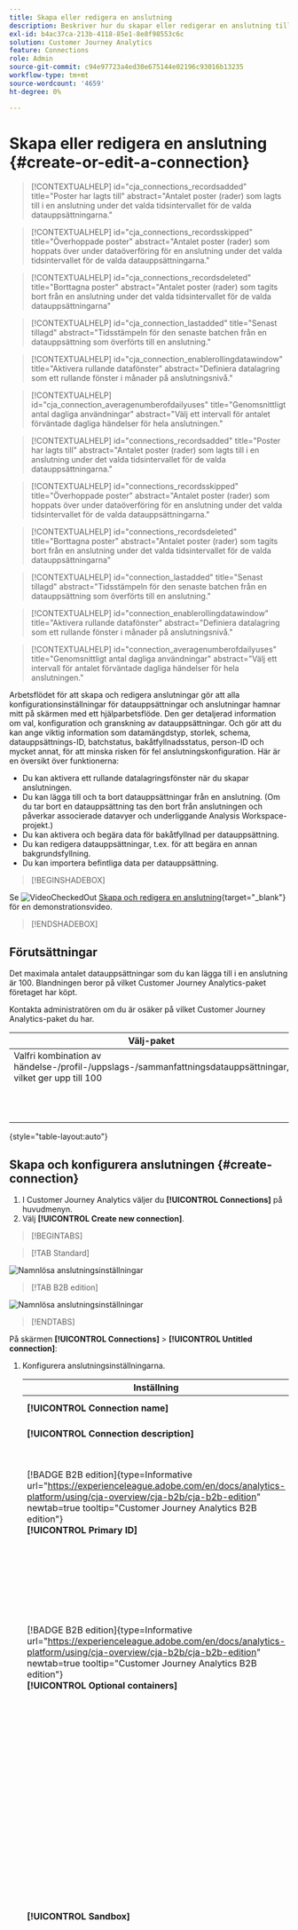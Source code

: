 ```yaml
---
title: Skapa eller redigera en anslutning
description: Beskriver hur du skapar eller redigerar en anslutning till en Experience Platform-datauppsättning i Customer Journey Analytics.
exl-id: b4ac37ca-213b-4118-85e1-8e8f98553c6c
solution: Customer Journey Analytics
feature: Connections
role: Admin
source-git-commit: c94e97723a4ed30e675144e02196c93016b13235
workflow-type: tm+mt
source-wordcount: '4659'
ht-degree: 0%

---
```


# Skapa eller redigera en anslutning {#create-or-edit-a-connection}

<!-- markdownlint-disable MD034 -->

>[!CONTEXTUALHELP]
>id="cja_connections_recordsadded"
>title="Poster har lagts till"
>abstract="Antalet poster (rader) som lagts till i en anslutning under det valda tidsintervallet för de valda datauppsättningarna."

<!-- markdownlint-enable MD034 -->

<!-- markdownlint-disable MD034 -->

>[!CONTEXTUALHELP]
>id="cja_connections_recordsskipped"
>title="Överhoppade poster"
>abstract="Antalet poster (rader) som hoppats över under dataöverföring för en anslutning under det valda tidsintervallet för de valda datauppsättningarna."

<!-- markdownlint-enable MD034 -->

<!-- markdownlint-disable MD034 -->

>[!CONTEXTUALHELP]
>id="cja_connections_recordsdeleted"
>title="Borttagna poster"
>abstract="Antalet poster (rader) som tagits bort från en anslutning under det valda tidsintervallet för de valda datauppsättningarna"

<!-- markdownlint-enable MD034 -->

<!-- markdownlint-disable MD034 -->

>[!CONTEXTUALHELP]
>id="cja_connection_lastadded"
>title="Senast tillagd"
>abstract="Tidsstämpeln för den senaste batchen från en datauppsättning som överförts till en anslutning."

<!-- markdownlint-enable MD034 -->

<!-- markdownlint-disable MD034 -->

>[!CONTEXTUALHELP]
>id="cja_connection_enablerollingdatawindow"
>title="Aktivera rullande datafönster"
>abstract="Definiera datalagring som ett rullande fönster i månader på anslutningsnivå."

<!-- markdownlint-enable MD034 -->

<!-- markdownlint-disable MD034 -->

>[!CONTEXTUALHELP]
>id="cja_connection_averagenumberofdailyuses"
>title="Genomsnittligt antal dagliga användningar"
>abstract="Välj ett intervall för antalet förväntade dagliga händelser för hela anslutningen."

<!-- markdownlint-enable MD034 -->

<!-- markdownlint-disable MD034 -->

>[!CONTEXTUALHELP]
>id="connections_recordsadded"
>title="Poster har lagts till"
>abstract="Antalet poster (rader) som lagts till i en anslutning under det valda tidsintervallet för de valda datauppsättningarna."

<!-- markdownlint-enable MD034 -->

<!-- markdownlint-disable MD034 -->

>[!CONTEXTUALHELP]
>id="connections_recordsskipped"
>title="Överhoppade poster"
>abstract="Antalet poster (rader) som hoppats över under dataöverföring för en anslutning under det valda tidsintervallet för de valda datauppsättningarna."

<!-- markdownlint-enable MD034 -->

<!-- markdownlint-disable MD034 -->

>[!CONTEXTUALHELP]
>id="connections_recordsdeleted"
>title="Borttagna poster"
>abstract="Antalet poster (rader) som tagits bort från en anslutning under det valda tidsintervallet för de valda datauppsättningarna"

<!-- markdownlint-enable MD034 -->

<!-- markdownlint-disable MD034 -->

>[!CONTEXTUALHELP]
>id="connection_lastadded"
>title="Senast tillagd"
>abstract="Tidsstämpeln för den senaste batchen från en datauppsättning som överförts till en anslutning."

<!-- markdownlint-enable MD034 -->

<!-- markdownlint-disable MD034 -->

>[!CONTEXTUALHELP]
>id="connection_enablerollingdatawindow"
>title="Aktivera rullande datafönster"
>abstract="Definiera datalagring som ett rullande fönster i månader på anslutningsnivå."

<!-- markdownlint-enable MD034 -->

<!-- markdownlint-disable MD034 -->

>[!CONTEXTUALHELP]
>id="connection_averagenumberofdailyuses"
>title="Genomsnittligt antal dagliga användningar"
>abstract="Välj ett intervall för antalet förväntade dagliga händelser för hela anslutningen."

<!-- markdownlint-enable MD034 -->


Arbetsflödet för att skapa och redigera anslutningar gör att alla konfigurationsinställningar för datauppsättningar och anslutningar hamnar mitt på skärmen med ett hjälparbetsflöde. Den ger detaljerad information om val, konfiguration och granskning av datauppsättningar. Och gör att du kan ange viktig information som datamängdstyp, storlek, schema, datauppsättnings-ID, batchstatus, bakåtfyllnadsstatus, person-ID och mycket annat, för att minska risken för fel anslutningskonfiguration. Här är en översikt över funktionerna:

* Du kan aktivera ett rullande datalagringsfönster när du skapar anslutningen.
* Du kan lägga till och ta bort datauppsättningar från en anslutning. (Om du tar bort en datauppsättning tas den bort från anslutningen och påverkar associerade datavyer och underliggande Analysis Workspace-projekt.)
* Du kan aktivera och begära data för bakåtfyllnad per datauppsättning.
* Du kan redigera datauppsättningar, t.ex. för att begära en annan bakgrundsfyllning.
* Du kan importera befintliga data per datauppsättning.


>[!BEGINSHADEBOX]

Se ![VideoCheckedOut](/help/assets/icons/VideoCheckedOut.svg) [Skapa och redigera en anslutning](https://video.tv.adobe.com/v/343044/?quality=12&learn=on){target="_blank"} för en demonstrationsvideo.

>[!ENDSHADEBOX]


## Förutsättningar

Det maximala antalet datauppsättningar som du kan lägga till i en anslutning är 100. Blandningen beror på vilket Customer Journey Analytics-paket företaget har köpt.

Kontakta administratören om du är osäker på vilket Customer Journey Analytics-paket du har.

| **Välj**-paket | Paketet **Foundation** |
| --- | --- |
| Valfri kombination av händelse-/profil-/uppslags-/sammanfattningsdatauppsättningar, vilket ger upp till 100 | En händelsedatamängd per anslutning |
|  | Upp till 99 profil-, uppslags- eller sammanfattningsdatauppsättningar per anslutning |

{style="table-layout:auto"}

## Skapa och konfigurera anslutningen {#create-connection}

1. I Customer Journey Analytics väljer du **[!UICONTROL Connections]** på huvudmenyn.
1. Välj **[!UICONTROL Create new connection]**.

>[!BEGINTABS]

>[!TAB Standard]

![Namnlösa anslutningsinställningar](assets/create-conn1.png)

>[!TAB B2B edition]

![Namnlösa anslutningsinställningar](assets/create-conn1-b2b.png)

>[!ENDTABS]

På skärmen **[!UICONTROL Connections]** > **[!UICONTROL Untitled connection]**:

1. Konfigurera anslutningsinställningarna.

   | Inställning | Beskrivning |
   | --- | --- |
   | **[!UICONTROL Connection name]** | Ange ett unikt namn för anslutningen. |
   | **[!UICONTROL Connection description]** | Beskriv syftet med den här anslutningen. |
   | [!BADGE B2B edition]{type=Informative url="https://experienceleague.adobe.com/en/docs/analytics-platform/using/cja-overview/cja-b2b/cja-b2b-edition" newtab=true tooltip="Customer Journey Analytics B2B edition"}<br/>**[!UICONTROL Primary ID]** | Välj rätt primärt ID för anslutningen: <ul><li>![Användare](/help/assets/icons/User.svg) **[!UICONTROL Person]** för ett B2C-scenario</li><li> ![Bygger](/help/assets/icons/Building.svg) **[!UICONTROL Account]** för ett B2B-scenario.</li></ul> |
   | [!BADGE B2B edition]{type=Informative url="https://experienceleague.adobe.com/en/docs/analytics-platform/using/cja-overview/cja-b2b/cja-b2b-edition" newtab=true tooltip="Customer Journey Analytics B2B edition"}<br/>**[!UICONTROL Optional containers]** | Välj ytterligare behållare.<ul><li>**[!UICONTROL Global account]**: aktiverar konfiguration av globala konton i en anslutning.</li><li>**[!UICONTROL Opportunity]**: aktiverar konfiguration av affärsmöjligheter i en anslutning.</li><li>**[!UICONTROL Buying group]**: aktiverar konfiguration av inköpsgrupper i en anslutning.</li><ul> |
   | **[!UICONTROL Sandbox]** | Välj en sandlåda i Experience Platform som innehåller den eller de datauppsättningar som du vill skapa en anslutning till.<p>Adobe Experience Platform tillhandahåller [sandlådor](https://experienceleague.adobe.com/en/docs/experience-platform/sandbox/home) som partitionerar en enda plattformsinstans till separata virtuella miljöer för att utveckla och utveckla program för digitala upplevelser. Du kan tänka dig sandlådor som&quot;dataisoleringar&quot; som innehåller datauppsättningar. Sandlådor används för att styra åtkomst till datauppsättningar.<p>När du har valt sandlådan visas alla datauppsättningar i den sandlådan som du kan hämta från den vänstra listen. |
   | **[!UICONTROL Enable rolling data window]** | Om den här kryssrutan är markerad kan du definiera Customer Journey Analytics datalagring som ett rullande fönster på anslutningsnivå i månader (1 månad, 3 månader, 6 månader och så vidare).<p>Datalagringen baseras på tidsstämplar för händelsedatamängder och gäller endast för händelsedatamängder. Det finns ingen inställning för rullande datafönster för profil- eller uppslagsdatauppsättningar eftersom det inte finns några tillämpliga tidsstämplar. Om din anslutning innehåller en profil- eller uppslagsdatauppsättning (förutom en eller flera händelsedatamängder), behålls dessa data för samma tidsperiod.<p> Den största fördelen är att du bara lagrar eller rapporterar data som är tillämpliga och användbara och tar bort äldre data som inte längre är användbara. Det hjälper er att hålla er inom avtalsgränserna och minskar risken för överlagringskostnader.<p>Om du låter standardinställningen (inte markerad) stå över kvarhållningsperioden för data i Adobe Experience Platform. Om ni har 25 månaders data i Experience Platform får Customer Journey Analytics 25 månaders data genom förifyllning. Om du raderade 10 av dessa månader i Platform behåller Customer Journey Analytics de återstående 15 månaderna. |
   | **[!UICONTROL Add datasets]** (se nedan) | Lägg till datauppsättningar om inga datauppsättningar visas i datamängdsregistret. I annat fall visas en lista med de datauppsättningar som du redan har lagt till när anslutningen skapas. |


   För de datauppsättningar som du har konfigurerat visas följande kolumner i datatabellen:

   | Kolumn | Beskrivning |
   |---|---|
   | **[!UICONTROL Dataset name]** | Markera en eller flera datauppsättningar som du vill hämta till Customer Journey Analytics och välj **[!UICONTROL Add]**.<p>(Om du har många datauppsättningar att välja bland kan du söka efter rätt datauppsättningar med sökfältet Sök efter datauppsättningar ovanför listan med datauppsättningar.) |
   | **[!UICONTROL Last updated]** | Endast för händelsedatamängder anges den här inställningen automatiskt till standardfältet för tidsstämpling från händelsebaserade scheman i Experience Platform. &quot;Ej tillämpligt&quot; innebär att den här datauppsättningen inte innehåller några data. |
   | **[!UICONTROL Number of records]** | Det totala antalet poster under den föregående månaden för datauppsättningen i Experience Platform. |
   | **[!UICONTROL Schema]** | Det [schema](https://experienceleague.adobe.com/en/docs/experience-platform/xdm/schema/composition) som baserar sig på vilken datauppsättningen skapades i Adobe Experience Platform. |
   | **[!UICONTROL Dataset type]** | För varje datauppsättning som du har lagt till i den här anslutningen anger Customer Journey Analytics automatiskt datauppsättningstypen baserat på de data som kommer in. Det finns tre olika datamängdstyper: Händelsedata, Profildata och Uppslagsdata. Se tabellen nedan för en förklaring av datamängdstyperna. |
   | **[!UICONTROL Granularity]** | Detaljrikedomen för data i datauppsättningen. Gäller endast för sammanfattningsdatauppsättningar. |
   | **[!UICONTROL Data source type]** | Datamängdens datakälltyp. Gäller inte för sammanfattningsdatauppsättningar. |
   | [!BADGE B2B edition]{type=Informative url="https://experienceleague.adobe.com/en/docs/analytics-platform/using/cja-overview/cja-b2b/cja-b2b-edition" newtab=true tooltip="Customer Journey Analytics B2B edition"}<br/>**[!UICONTROL Account ID]** | Det konto-ID som används för att stödja kontobaserad rapportering för datauppsättningen. |
   | [!BADGE B2B edition]{type=Informative url="https://experienceleague.adobe.com/en/docs/analytics-platform/using/cja-overview/cja-b2b/cja-b2b-edition" newtab=true tooltip="Customer Journey Analytics B2B edition"}<br/>**[!UICONTROL Global Account ID]** | Det globala konto-ID som används för att söka efter globala kontodata. |
   | [!BADGE B2B edition]{type=Informative url="https://experienceleague.adobe.com/en/docs/analytics-platform/using/cja-overview/cja-b2b/cja-b2b-edition" newtab=true tooltip="Customer Journey Analytics B2B edition"}<br/>**[!UICONTROL Buying Group ID]** | Det Buying Group-ID som används för att söka efter köpgruppsdata. |
   | [!BADGE B2B edition]{type=Informative url="https://experienceleague.adobe.com/en/docs/analytics-platform/using/cja-overview/cja-b2b/cja-b2b-edition" newtab=true tooltip="Customer Journey Analytics B2B edition"}<br/>**[!UICONTROL Opportunity ID]** | Det affärsmöjlighets-ID som används för att söka efter affärsmöjlighetsdata. |
   | **[!UICONTROL Person ID]** | Det person-ID som används för att stödja personbaserad rapportering för datauppsättningen. |
   | **[!UICONTROL Key]** | Endast för uppslagsdatauppsättningar (till exempel _id). |
   | **[!UICONTROL Matching Key]** | Endast för uppslagsdatauppsättningar (till exempel _id). |
   | **[!UICONTROL Import new data]** | Inställd på På eller Av. |
   | **[!UICONTROL Backfill data]** | Du kan begära att data i en datauppsättning fylls i på nytt. Du kan till exempel begära att de senaste 7 dagarnas data ska fyllas i igen. Konfigurera datauppsättningen korrekt och testa anslutningen. Om allt ser bra ut kan du enkelt fylla i alla återstående data.<p>Dessutom kan du aktivera import av nya data per datauppsättning. |
   | **[!UICONTROL Backfill status]** | Den här statusen anger om några data för bakgrundsfyllning bearbetas. |

   Du kan söka efter en viss datauppsättning med hjälp av fältet ![Sök](/help/assets/icons/Search.svg).


## Lägg till datauppsättningar {#add-dataset}

<!-- markdownlint-disable MD034 -->

>[!CONTEXTUALHELP]
>id="cja_connection_primaryid"
>title="Primärt ID"
>abstract="Välj rätt primärt ID för anslutningen: Person för ett B2C-scenario. Konto för ett B2B-scenario."

<!-- markdownlint-enable MD034 -->

<!-- markdownlint-disable MD034 -->

>[!CONTEXTUALHELP]
>id="cja_connection_optionalcontainers"
>title="Valfria behållare"
>abstract="Välj ytterligare behållare.<br/><br/>**[!UICONTROL Global account]**: aktiverar konfiguration av globala konton i en anslutning.<br/>**[!UICONTROL Opportunity]**: aktiverar konfiguration av affärsmöjligheter i en anslutning.<br/>**[!UICONTROL Buying group]**: aktiverar konfiguration av inköpsgrupper i en anslutning."

<!-- markdownlint-enable MD034 -->

<!-- markdownlint-disable MD034 -->

>[!CONTEXTUALHELP]
>id="cja_connection_personid"
>title="Person-ID"
>abstract="Välj ett person-ID bland de tillgängliga identiteter som definieras i datauppsättningsschemat i Experience Platform."

<!-- markdownlint-enable MD034 -->

<!-- markdownlint-disable MD034 -->

>[!CONTEXTUALHELP]
>id="cja_connection_accountid"
>title="Konto-ID"
>abstract="Välj ett konto-ID (den unika identifieraren för ett konto) bland de tillgängliga identiteter som definieras i datauppsättningsschemat i Experience Platform."

<!-- markdownlint-enable MD034 -->

<!-- markdownlint-disable MD034 -->

>[!CONTEXTUALHELP]
>id="cja_connection_accountfield"
>title="Kontofält"
>abstract="Välj ett fält som representerar konto-ID:t (den unika identifieraren för ett konto)."

<!-- markdownlint-enable MD034 -->


<!-- markdownlint-disable MD034 -->

>[!CONTEXTUALHELP]
>id="cja_connection_globalaccountid"
>title="ID för globalt konto"
>abstract="Välj ett globalt konto-ID (den unika identifieraren för ett globalt konto) bland de tillgängliga identiteter som definieras i datauppsättningsschemat i Experience Platform."

<!-- markdownlint-enable MD034 -->

<!-- markdownlint-disable MD034 -->

>[!CONTEXTUALHELP]
>id="cja_connection_opportunityid"
>title="ID för affärsmöjlighet"
>abstract="Välj ett affärsmöjlighets-ID (den unika identifieraren för en affärsmöjlighet) bland de tillgängliga identiteter som definieras i datauppsättningsschemat i Experience Platform."

<!-- markdownlint-enable MD034 -->

<!-- markdownlint-disable MD034 -->

>[!CONTEXTUALHELP]
>id="cja_connection_buyinggroupid"
>title="ID för inköpsgrupp"
>abstract="Välj ett inköpsgrupp-ID (den unika identifieraren för en inköpsgrupp) bland de tillgängliga identiteter som definieras i dataschemat i Experience Platform."

<!-- markdownlint-enable MD034 -->

<!-- markdownlint-disable MD034 -->

>[!CONTEXTUALHELP]
>id="cja_connection_matchingkey"
>title="Matchningsnyckel"
>abstract="Välj hur du vill förena: baserat på en matchande nyckel eller en matchande behållare.<br/><br/>**[!UICONTROL Matching key]**: Välj ett fält som du vill koppla ihop med en av händelsedatamängderna. Om den här listan är tom har du förmodligen inte lagt till eller konfigurerat någon händelsedatamängd.<br/>**[!UICONTROL Matching container]**: Välj en behållare som ska användas för att ansluta till en av händelsedatamängderna. Om listan är tom har du förmodligen inte konfigurerat en eller flera behållare."

<!-- markdownlint-enable MD034 -->

<!-- markdownlint-disable MD034 -->

>[!CONTEXTUALHELP]
>id="cja_connection_importnewdata"
>title="Importera nya data"
>abstract="Eventuella nya batchar som läggs till i Experience Platform dataset läggs automatiskt till i den här anslutningen och blir tillgängliga för analys."

<!-- markdownlint-enable MD034 -->

<!-- markdownlint-disable MD034 -->

>[!CONTEXTUALHELP]
>id="cja_connection_datasetbackfill"
>title="Backfill-fyllning för datauppsättning"
>abstract="Med det här alternativet återfylls befintliga (historiska) data från Experience Platform för den här datauppsättningen i anslutningen."

<!-- markdownlint-enable MD034 -->

<!-- markdownlint-disable MD034 -->

>[!CONTEXTUALHELP]
>id="cja_connection_transformdataset"
>title="Omforma datauppsättning"
>abstract="Det här alternativet omformar datauppsättningen så att den kan användas för personbaserade sökningar i B2B-scenarier. När den är aktiverad är omvandlingen av datauppsättningen oåterkallelig."

<!-- markdownlint-enable MD034 -->

<!-- markdownlint-disable MD034 -->

>[!CONTEXTUALHELP]
>id="cja_connection_connectionmap"
>title="Anslutningskarta"
>abstract="Anslutningskartan visar relationerna mellan händelse-, person-, konto- och relevanta sökdatauppsättningar (som affärsmöjligheter, kampanjmedlemmar med mera)."

<!-- markdownlint-enable MD034 -->

<!-- markdownlint-disable MD034 -->

>[!CONTEXTUALHELP]
>id="connection_primaryid"
>title="Primärt ID"
>abstract="Välj rätt primärt ID för anslutningen: Person för ett B2C-scenario. Konto för ett B2B-scenario."

<!-- markdownlint-enable MD034 -->

<!-- markdownlint-disable MD034 -->

>[!CONTEXTUALHELP]
>id="connection_optionalcontainers"
>title="Valfria behållare"
>abstract="Välj ytterligare behållare.<br/><br/>**[!UICONTROL Global account]**: aktiverar konfiguration av globala konton i en anslutning.<br/>**[!UICONTROL Opportunity]**: aktiverar konfiguration av affärsmöjligheter i en anslutning.<br/>**[!UICONTROL Buying group]**: aktiverar konfiguration av inköpsgrupper i en anslutning."

<!-- markdownlint-enable MD034 -->

<!-- markdownlint-disable MD034 -->

>[!CONTEXTUALHELP]
>id="connection_personid"
>title="Person-ID"
>abstract="Välj ett person-ID bland de tillgängliga identiteter som definieras i datauppsättningsschemat i Experience Platform."

<!-- markdownlint-enable MD034 -->

<!-- markdownlint-disable MD034 -->

>[!CONTEXTUALHELP]
>id="connection_accountid"
>title="Konto-ID"
>abstract="Välj ett konto-ID (den unika identifieraren för ett konto) bland de tillgängliga identiteter som definieras i datauppsättningsschemat i Experience Platform."

<!-- markdownlint-enable MD034 -->

>[!CONTEXTUALHELP]
>id="connection_accountfield"
>title="Kontofält"
>abstract="Välj ett fält som representerar konto-ID:t (den unika identifieraren för ett konto)."

<!-- markdownlint-enable MD034 -->

<!-- markdownlint-disable MD034 -->

>[!CONTEXTUALHELP]
>id="connection_globalaccountid"
>title="ID för globalt konto"
>abstract="Välj ett globalt konto-ID (den unika identifieraren för ett globalt konto) bland de tillgängliga identiteter som definieras i datauppsättningsschemat i Experience Platform."

<!-- markdownlint-enable MD034 -->

<!-- markdownlint-disable MD034 -->

>[!CONTEXTUALHELP]
>id="connection_opportunityid"
>title="ID för affärsmöjlighet"
>abstract="Välj ett affärsmöjlighets-ID (den unika identifieraren för en affärsmöjlighet) bland de tillgängliga identiteter som definieras i datauppsättningsschemat i Experience Platform."

<!-- markdownlint-enable MD034 -->

<!-- markdownlint-disable MD034 -->

>[!CONTEXTUALHELP]
>id="connection_buyinggroupid"
>title="ID för inköpsgrupp"
>abstract="Välj ett inköpsgrupp-ID (den unika identifieraren för en inköpsgrupp) bland de tillgängliga identiteter som definieras i dataschemat i Experience Platform."

<!-- markdownlint-enable MD034 -->

<!-- markdownlint-disable MD034 -->

>[!CONTEXTUALHELP]
>id="connection_matchingkey"
>title="Matchningsnyckel"
>abstract="Välj hur du vill förena: baserat på en matchande nyckel eller en matchande behållare.<br/><br/>**[!UICONTROL Matching key]**: Välj ett fält som du vill koppla ihop med en av händelsedatamängderna. Om den här listan är tom har du förmodligen inte lagt till eller konfigurerat någon händelsedatamängd.<br/>**[!UICONTROL Matching container]**: Välj en behållare som ska användas för att ansluta till en av händelsedatamängderna. Om listan är tom har du förmodligen inte konfigurerat en eller flera behållare."

<!-- markdownlint-enable MD034 -->

<!-- markdownlint-disable MD034 -->

>[!CONTEXTUALHELP]
>id="connection_importnewdata"
>title="Importera nya data"
>abstract="Eventuella nya batchar som läggs till i Experience Platform dataset läggs automatiskt till i den här anslutningen och blir tillgängliga för analys."

<!-- markdownlint-enable MD034 -->

<!-- markdownlint-disable MD034 -->

>[!CONTEXTUALHELP]
>id="connection_datasetbackfill"
>title="Backfill-fyllning för datauppsättning"
>abstract="Med det här alternativet återfylls befintliga (historiska) data från Experience Platform för den här datauppsättningen i anslutningen."

<!-- markdownlint-enable MD034 -->

<!-- markdownlint-disable MD034 -->

>[!CONTEXTUALHELP]
>id="connection_transformdataset"
>title="Omforma datauppsättning"
>abstract="Det här alternativet omformar datauppsättningen så att den kan användas för personbaserade sökningar i B2B-scenarier. När den är aktiverad är omvandlingen av datauppsättningen oåterkallelig."

<!-- markdownlint-enable MD034 -->

<!-- markdownlint-disable MD034 -->

>[!CONTEXTUALHELP]
>id="connection_connectionmap"
>title="Anslutningskarta"
>abstract="Anslutningskartan visar relationerna mellan händelse-, person-, konto- och relevanta sökdatauppsättningar (som affärsmöjligheter, kampanjmedlemmar med mera)."

<!-- markdownlint-enable MD034 -->


Med arbetsflödet kan du lägga till en eller flera Experience Platform-datauppsättningar när du skapar en anslutning.


1. Välj **[!UICONTROL Add datasets]** i dialogrutan Anslutningsinställningar.

1. I ➊ **[!UICONTROL Select datasets]**-steget visas en lista med Experience Platform-datauppsättningar.

   ![Välj datauppsättningar](assets/select-datasets.png)

   För varje datauppsättning visas följande i listan:

   | Kolumn | Beskrivning |
   |---|---|
   | **[!UICONTROL Dataset]** | Datauppsättningens namn. Markera namnet som du vill dirigera till datauppsättningen i Experience Platform. Välj ![Info](https://spectrum.adobe.com/static/icons/workflow_18/Smock_InfoOutline_18_N.svg) om du vill visa ett popup-fönster med mer information om datauppsättningen. Du kan välja **[!UICONTROL Edit in Platform]** om du vill redigera datauppsättningen direkt i Experience Platform. |
   | **[!UICONTROL Dataset type]** | Datatypen: Händelse, profil, sökning eller sammanfattning. |
   | **[!UICONTROL Number of records]** | Det totala antalet poster under den föregående månaden för datauppsättningen i Experience Platform. |
   | **[!UICONTROL Schema]** | Schemat för datauppsättningen. Markera namnet som du vill dirigera till schemat i Experience Platform. |
   | **[!UICONTROL Last batch]** | Status för den senaste batchen som importerats till Experience Platform. Mer information finns i [Gruppstatus](https://experienceleague.adobe.com/en/docs/experience-platform/ingestion/batch/troubleshooting#batch-states). |
   | **[!UICONTROL Dataset ID]** | Datauppsättningens ID. |
   | **[!UICONTROL Last updated]** | Den senaste uppdaterade tidsstämpeln för datauppsättningen. |

   * Om du vill ändra vilka kolumner som visas för listan med datauppsättningar väljer du ![Kolumninställningar](https://spectrum.adobe.com/static/icons/workflow_18/Smock_ColumnSettings_18_N.svg) och markerar de kolumner som ska visas i dialogrutan [!UICONTROL Customize table].
   * Om du vill söka efter en viss datauppsättning använder du sökfältet ![Sök](https://spectrum.adobe.com/static/icons/workflow_18/Smock_Search_18_N.svg).
   * Om du vill växla mellan att visa eller dölja de markerade datauppsättningarna väljer du ![Markera](https://spectrum.adobe.com/static/icons/workflow_18/Smock_SelectBoxAll_18_N.svg) **[!UICONTROL Hide selected]** eller **[!UICONTROL Show selected]**.
   * Om du vill ta bort en datauppsättning från listan med valda datauppsättningar använder du ![Close](https://spectrum.adobe.com/static/icons/workflow_18/Smock_Close_18_N.svg). Om du vill ta bort alla markerade datauppsättningar väljer du **[!UICONTROL Clear all]**.


1. Markera en eller flera datauppsättningar och välj **[!UICONTROL Next]**. Du [konfigurerar](#configure-datasets) varje datauppsättning. Minst en händelsedatamängd måste ingå i anslutningen.


## Konfigurera datauppsättningar

Du konfigurerar de markerade datauppsättningarna, en i taget, i ➋ **[!UICONTROL Datasets settings]** i dialogrutan **[!UICONTROL Add datsets]**.

>[!BEGINTABS]

>[!TAB Standard]

![Lägg till datauppsättningar](assets/add-dataset.png)

>[!TAB B2B edition]

![Lägg till datauppsättning B2B](assets/add-dataset-b2b.png)

>[!ENDTABS]

| Inställning | Beskrivning |
| --- | --- |
| [!BADGE B2B edition]{type=Informative url="https://experienceleague.adobe.com/en/docs/analytics-platform/using/cja-overview/cja-b2b/cja-b2b-edition" newtab=true tooltip="Customer Journey Analytics B2B edition"}<br/>**[!UICONTROL Account ID]** | Endast tillgängligt för händelsedatamängder och för uppslagsdatamängder som [matchas av behållaren](/help/getting-started/cja-b2b-concepts-features.md#match-by-container-or-field). Välj ett konto-ID (den unika identifieraren för ett konto) bland de tillgängliga identiteter som definieras i datauppsättningsschemat i Experience Platform. |
| [!BADGE B2B edition]{type=Informative url="https://experienceleague.adobe.com/en/docs/analytics-platform/using/cja-overview/cja-b2b/cja-b2b-edition" newtab=true tooltip="Customer Journey Analytics B2B edition"}<br/>**[!UICONTROL Opportunity ID]** | Endast tillgängligt för händelsedatamängder. Välj ett affärsmöjlighets-ID (den unika identifieraren för en affärsmöjlighet) bland de tillgängliga identiteter som definieras i datauppsättningsschemat i Experience Platform. |
| [!BADGE B2B edition]{type=Informative url="https://experienceleague.adobe.com/en/docs/analytics-platform/using/cja-overview/cja-b2b/cja-b2b-edition" newtab=true tooltip="Customer Journey Analytics B2B edition"}<br/>**[!UICONTROL Buying Group ID]** | Endast tillgängligt för händelsedatamängder. Välj ett inköpsgrupp-ID (den unika identifieraren för en inköpsgrupp) bland de tillgängliga identiteter som definieras i dataschemat i Experience Platform. |
| **[!UICONTROL Person ID]** | Endast tillgängligt för händelse- och profildatauppsättningar. Välj ett person-ID i listrutan med tillgängliga identiteter. Dessa identiteter definierades i datauppsättningsschemat i Experience Platform. Nedan finns information om hur du använder identitetskartan som ett person-ID.<p>Om det inte finns några person-ID:n att välja mellan, innebär det att ett eller flera person-ID:n inte har definierats i schemat. Mer information finns i [Definiera identitetsfält i användargränssnittet](https://experienceleague.adobe.com/en/docs/experience-platform/xdm/ui/fields/identity). <p>Värdet för det valda person-ID:t anses vara skiftlägeskänsligt. `abc123` och `ABC123` är till exempel två olika värden. |
| **[!UICONTROL Timestamp]** | Endast för händelse- och sammanfattningsdatauppsättningar anges den här inställningen automatiskt till standardfältet för tidsstämpling från händelsebaserade scheman i Experience Platform. |
| **[!UICONTROL Key]** | Endast tillgängligt för uppslagsdatauppsättningar. Nyckeln som ska användas för en uppslagsdatauppsättning. |
| [!BADGE B2B edition]{type=Informative url="https://experienceleague.adobe.com/en/docs/analytics-platform/using/cja-overview/cja-b2b/cja-b2b-edition" newtab=true tooltip="Customer Journey Analytics B2B edition"} **[!UICONTROL Matching key type]** | Välj hur du vill gå med i datauppsättningarna: baserat på en **[!UICONTROL Match by field]** eller **[!UICONTROL Match by container]**. Mer information finns i [Matcha efter fältbehållare](/help/getting-started/cja-b2b-concepts-features.md#match-by-container-or-field). |
| **[!UICONTROL Matching key]** | Endast tillgängligt för uppslag eller profildatauppsättningar. Den matchande nyckeln som ska användas i en av händelsedatamängderna. Om den här listan är tom har du förmodligen inte lagt till eller konfigurerat någon händelsedatamängd. <br/><br/>[!BADGE B2B edition]{type=Informative url="https://experienceleague.adobe.com/en/docs/analytics-platform/using/cja-overview/cja-b2b/cja-b2b-edition" newtab=true tooltip="Customer Journey Analytics B2B edition"}<br/>Baserat på ditt **[!UICONTROL Matching key type]** väljer du lämpligt värde:<ul><li>**[!UICONTROL Match by field]**: Välj ett fält som du vill koppla ihop med en av händelsedatamängderna. Om den här listan är tom har du förmodligen inte lagt till eller konfigurerat någon händelsedatamängd.</li><li>**[!UICONTROL Match by container]**: Välj en behållare som ska användas för att ansluta till en av händelsedatamängderna. Vilka behållare som är tillgängliga att välja beror på vilka behållare som ingår i konfigurationen av anslutningen. Om listan är tom har du förmodligen inte konfigurerat en eller flera behållare.</li></ul> |
| [!BADGE B2B edition]{type=Informative url="https://experienceleague.adobe.com/en/docs/analytics-platform/using/cja-overview/cja-b2b/cja-b2b-edition" newtab=true tooltip="Customer Journey Analytics B2B edition"}<br/>**[!UICONTROL Account field]** | Konto-ID som ska användas för kontobaserad rapportering. |
| **[!UICONTROL Timezone]** | Endast tillgängligt för sammanfattningsdata. Välj lämplig tidszon för tidsseriens sammanfattningsdata. |
| **[!UICONTROL Data source type]** | Välj en typ av datakälla. <br/>Typer av datakällor omfattar: <ul><li>[!UICONTROL Web data]</li><li>[!UICONTROL Mobile App data]</li><li>[!UICONTROL POS data]</li><li>[!UICONTROL CRM data]</li><li>[!UICONTROL Survey data]</li><li>[!UICONTROL Call Center data]</li><li>[!UICONTROL Product data]</li><li> [!UICONTROL Accounts data]</li><li> [!UICONTROL Transaction data]</li><li>[!UICONTROL Customer Feedback data]</li><li> [!UICONTROL Other]</li></ul>Det här fältet används för att undersöka vilka typer av datakällor som används. |
| **[!UICONTROL Import new data]** | Aktivera det här alternativet om du vill upprätta en pågående anslutning. Med en pågående anslutning blir nya databatchar som läggs till i datauppsättningarna automatiskt tillgängliga i Workspace. |
| **[!UICONTROL Dataset backfill]** | Aktivera **[!UICONTROL Backfill all existing data]** för att se till att alla befintliga data är efterfyllda.<br/><br/>Välj **[!UICONTROL Request backfill]** om du vill fylla i historiska data baklänges för en viss period. Du kan definiera upp till 10 backfill-perioder för datauppsättningar.<ol><li>Definiera perioden genom att ange start- och slutdata eller välja datum med ![Kalender](https://spectrum.adobe.com/static/icons/workflow_18/Smock_Calendar_18_N.svg).</li><li>Välj **[!UICONTROL Queue backfill]** om du vill lägga till en bakgrundsfyllning i listan eller **[!UICONTROL Cancel]** om du vill avbryta.</li></ol>För varje post väljer du ![Redigera](https://spectrum.adobe.com/static/icons/workflow_18/Smock_Edit_18_N.svg) om du vill redigera punkten eller ![Ta bort](https://spectrum.adobe.com/static/icons/ui_18/CrossSize500.svg) om du vill ta bort posten.<br/><br/>På bakåtfyllningar:<ul><li>Du kan fylla i varje datauppsättning separat.</li><li>Du prioriterar nya data som läggs till i en datauppsättning i anslutningen, så att dessa nya data har den lägsta fördröjningen.</li><li>Eventuella bakåtfyllnadsdata (historiska) importeras i en långsammare takt. Mängden historiska data påverkar latensen.</li><li>Analysens källanslutning importerar upp till 13 månaders data (oavsett storlek) för produktionssandlådor. Bakåtfyllnaden i icke-produktionssandlådor är begränsad till tre månader.</li></ul> |
| **[!UICONTROL Transform dataset]** | För specifika B2B-sökdatauppsättningar kan du aktivera omvandling av en datauppsättning för korrekta B2B-personbaserade rapportscenarier. Mer information finns i [Omforma datauppsättningar för B2B-sökningar](transform-datasets-b2b-lookups.md). |
| **[!UICONTROL Batch status]** | Möjliga statusindikatorer är:<ul><li>Lyckades</li><li>X-bearbetning av bakgrundsfyllning(ar)</li><li>Av</li></ul> |
| **[!UICONTROL Dataset ID]** | Detta ID genereras automatiskt. |
| **[!UICONTROL Description]** | Beskrivningen som den här datauppsättningen fick när datauppsättningen skapades. |
| **[!UICONTROL Number of records]** | Datauppsättningens storlek. |
| **[!UICONTROL Schema]** | Det schema som datamängden skapades utifrån i Adobe Experience Platform. |
| **[!UICONTROL Dataset]** | Datauppsättningens namn. |
| **[!UICONTROL Preview: *datauppsättningsnamn *]** | Förhandsgranskar datauppsättningen för de första 10 raderna och de första 10 kolumnerna. |
| **[!UICONTROL Remove]** | Du kan ta bort eller ta bort datauppsättningen och ändra [!UICONTROL Person ID] eller [!UICONTROL Account ID] [!BADGE B2B edition]{type=Informative url="https://experienceleague.adobe.com/en/docs/analytics-platform/using/cja-overview/cja-b2b/cja-b2b-edition" newtab=true tooltip="Customer Journey Analytics B2B edition"} utan att ta bort hela anslutningen. Att ta bort eller ta bort minskar kostnaderna för datainmatning och den krångliga processen att återskapa hela anslutningen och tillhörande datavyer. |

{style="table-layout:auto"}

## Förhandsgranska anslutning {#preview}

Om du vill förhandsgranska anslutningen som du har skapat väljer du ![PageSearch](/help/assets/icons/PageSearch.svg) **[!UICONTROL Connection preview]** i dialogrutan Anslutningsinställningar.

![Förhandsgranskning av anslutning](assets/create-conn4.png)

Den här förhandsgranskningen innehåller några kolumner med en lista över anslutningskonfigurationen. Vilka kolumntyper som visas beror på dina enskilda datauppsättningar.


## Anslutningskarta

[!BADGE B2B edition]{type=Informative url="https://experienceleague.adobe.com/en/docs/analytics-platform/using/cja-overview/cja-b2b/cja-b2b-edition" newtab=true tooltip="Customer Journey Analytics B2B edition"}

Om du vill se en karta över relationerna mellan datauppsättningarna som är en del av anslutningen väljer du ![GraphPathing](/help/assets/icons/GraphPathing.svg) **[!UICONTROL Connection map]** i dialogrutan Anslutningsinställningar.

![Anslutningskarta](assets/connectionmap.png)

Kartan hjälper dig att få en bättre förståelse för hur du har definierat din anslutning och hur du ställer in relationen mellan din händelse-, profil- och uppslagsdatauppsättning med hjälp av identifierare.

## Datamängdstyper {#dataset-types}

För varje datauppsättning som du lägger till i den här anslutningen anger [!UICONTROL Customer Journey Analytics] automatiskt datamängdstypen baserat på de data som kommer in.

>[!IMPORTANT]
>
>Lägg till minst en händelse- eller sammanfattningsdatauppsättning som en del av en anslutning.

Det finns olika datamängdstyper: [!UICONTROL Event] data, [!UICONTROL Profile] data, [!UICONTROL Lookup] data och [!UICONTROL Summary] data.

| Typ av datauppsättning | Beskrivning | Tidsstämpel | Schema | Konto-ID <br/> för person-ID [!BADGE B2B edition]{type=Informative url="https://experienceleague.adobe.com/en/docs/analytics-platform/using/cja-overview/cja-b2b/cja-b2b-edition" newtab=true tooltip="Customer Journey Analytics B2B edition"} |
|---|---|---|---|---|
| **[!UICONTROL Event]** | Data som representerar händelser i tid. Exempel: webbbesök, interaktioner, transaktioner, POS-data, undersökningsdata, annonsvisningsdata osv. Dessa data kan vara typiska klickströmsdata, med ett kund-ID eller ett cookie-ID och en tidsstämpel. Med händelsedata får du flexibilitet vad gäller vilket ID som används som person-ID. | Ange automatiskt till standardtidsstämpelfältet från händelsebaserade scheman i [!UICONTROL Experience Platform]. | Alla inbyggda eller anpassade scheman som baseras på en XDM-klass med beteendet&quot;Time Series&quot;. Exempel är &quot;XDM Experience Event&quot; eller &quot;XDM Decision Event&quot;. | Du kan välja vilket person-ID eller konto-ID [!BADGE B2B edition]{type=Informative url="https://experienceleague.adobe.com/en/docs/analytics-platform/using/cja-overview/cja-b2b/cja-b2b-edition" newtab=true tooltip="Customer Journey Analytics B2B edition"} du vill inkludera. Varje datamängdsschema som definieras i Experience Platform kan ha en egen uppsättning av en eller flera identiteter som är definierade och associerade med ett identitetsnamnområde. Alla dessa identiteter kan användas som person-ID eller konto-ID [!BADGE B2B edition]{type=Informative url="https://experienceleague.adobe.com/en/docs/analytics-platform/using/cja-overview/cja-b2b/cja-b2b-edition" newtab=true tooltip="Customer Journey Analytics B2B edition"} . Exempel är cookie-ID, Stitched ID, User ID, Tracking Code, Account ID [!BADGE B2B edition]{type=Informative url="https://experienceleague.adobe.com/en/docs/analytics-platform/using/cja-overview/cja-b2b/cja-b2b-edition" newtab=true tooltip="Customer Journey Analytics B2B edition"} och så vidare. |
| **[!UICONTROL Lookup]** | Du kan lägga till datauppsättningar som uppslag med fält inom alla datamängdstyper: Profil-, uppslags- och händelsedatamängder (den sistnämnda stöds alltid). Den här extrafunktionen utökar Customer Journey Analytics förmåga att stödja komplexa datamodeller, inklusive B2B. Dessa data används för att söka efter värden eller nycklar som finns i dina Event-, Profile- eller Lookup-data. Du kan lägga till upp till två söknivåer. (Observera att [Härledda fält](/help/data-views/derived-fields/derived-fields.md) inte kan användas som matchande nycklar för uppslag i anslutningar.) Du kan till exempel överföra sökdata som mappar numeriska ID:n i händelsedata till produktnamn. Se [B2B-exemplet](/help/use-cases/b2b/example.md) för ett exempel. | Ej tillämpligt | Alla inbyggda eller anpassade scheman som baseras på en XDM-klass med beteendet &quot;Record&quot;, förutom klassen &quot;XDM Individual Profile&quot;. | Ej tillämpligt |
| **[!UICONTROL Profile]** | Data som tillämpas på ditt konto, personer, användare eller kunder i [!UICONTROL Event]-data. Du kan till exempel överföra CRM-data om dina kunder. | Ej tillämpligt | Alla inbyggda eller anpassade scheman som baseras på klassen &quot;XDM Individual Profile&quot;. | Du kan välja vilket person-ID eller konto-ID [!BADGE B2B edition]{type=Informative url="https://experienceleague.adobe.com/en/docs/analytics-platform/using/cja-overview/cja-b2b/cja-b2b-edition" newtab=true tooltip="Customer Journey Analytics B2B edition"} du vill inkludera. Varje datauppsättning (utom sammanfattningsdatauppsättningar), som definieras i [!DNL Experience Platform], har en egen uppsättning med ett eller flera person-ID:n eller konto-ID:n [!BADGE B2B edition]{type=Informative url="https://experienceleague.adobe.com/en/docs/analytics-platform/using/cja-overview/cja-b2b/cja-b2b-edition" newtab=true tooltip="Customer Journey Analytics B2B edition"} definierade. Till exempel cookie-ID, Stitched ID, User ID, Tracking Code Account ID och så vidare.<br>![Person-ID ](assets/person-id.png)**Obs!** Om du skapar en anslutning som innehåller datauppsättningar med olika ID:n, visas detta i rapporten. Om du vill sammanfoga datauppsättningar måste du använda samma person-ID eller konto-ID [!BADGE B2B edition]{type=Informative url="https://experienceleague.adobe.com/en/docs/analytics-platform/using/cja-overview/cja-b2b/cja-b2b-edition" newtab=true tooltip="Customer Journey Analytics B2B edition"}. |
| **Sammanfattning** | Tidsseriedata som inte är knutna till ett enskilt person-ID. Sammanfattningsdata representerar aggregerade data på en annan aggregeringsnivå, till exempel kampanjer. Du kan använda dessa data i Customer Journey Analytics för att stödja olika användningsfall. Mer information finns i [Sammanfattningsdata](/help/data-views/summary-data.md). | Ställ automatiskt in standardtidsstämpelfältet från händelsebaserade sammanfattningsscheman i Experience Platform. Endast kornighet varje timme eller dag stöds. | Alla inbyggda eller anpassade scheman som baseras på klassen XDM Summary Metrics. | Ej tillämpligt |

>[!MORELIKETHIS]
>
>Blogg: [Så här använder du händelse-, sökning- och profildatauppsättningar i Adobe Customer Journey Analytics](https://experienceleaguecommunities.adobe.com/t5/adobe-analytics-blogs/how-to-leverage-event-lookup-and-profile-datasets-in-adobe/ba-p/681478)

## Använd numeriska fält som söknycklar och sökvärden {#numeric}

Den här sökfunktionen är användbar om du vill lägga till ett numeriskt fält, t.ex. en kostnad eller marginal, i ett strängbaserat nyckelfält. Det tillåter att numeriska värden ingår i uppslag, antingen som nycklar eller som värden. I sökschemat kan du ha numeriska värden kopplade till exempelvis produktnamn, COGS, kampanjmarknadsföringskostnader eller marginaler. Här är ett exempel på sökschema i Adobe Experience Platform:

![Sökschema](assets/schema.png)

Nu har ni stöd för att lägga in dessa värden som mått i Customer Journey Analytics-rapporter. När du konfigurerar anslutningen och hämtar in uppslagsdatauppsättningar kan du redigera datauppsättningarna och välja [!UICONTROL Key] och [!UICONTROL Matching Key]:

![Redigera-datamängd](assets/lookup-dataset.png)

När du ställer in en datavy baserad på den här anslutningen lägger du till numeriska värden som komponenter i datavyn. Alla projekt som baseras på den här datavyn kan sedan rapportera dessa numeriska värden.

## Använd identitetskarta som person-ID {#id-map}

Customer Journey Analytics stöder möjligheten att använda identitetskartan för sitt person-ID. Identitetskarta är en kartdatastruktur som gör att du kan överföra nyckelvärden -> värdepar. Nycklarna är ID-namnutrymmen och värdet är den struktur som innehåller identitetsvärdet. Identitetskartan finns för varje överförd rad/händelse och fylls i för varje rad i enlighet med detta.

Identitetskartan är tillgänglig för alla datauppsättningar som använder ett schema baserat på [ExperienceEvent XDM](https://experienceleague.adobe.com/en/docs/experience-platform/xdm/home) -klassen. När du väljer en sådan datauppsättning som ska inkluderas i en Customer Journey Analytics-anslutning kan du välja att antingen välja ett fält som primärt ID eller identitetskartan:

![](assets/idmap1.png)

Om du väljer Identitetskarta får du ytterligare två konfigurationsalternativ:

| Alternativ | Beskrivning |
|---|---|
| **[!UICONTROL Use Primary ID Namespace]** | Det här alternativet instruerar Customer Journey Analytics att hitta identiteten i identitetskartan som är markerad med ett `primary=true`-attribut och använda identiteten som ID för den raden. Den här identiteten är den primärnyckel som används i Experience Platform för partitionering. Och den här identiteten är också den primära kandidaten för användning som Customer Journey Analytics person-ID (beroende på hur datauppsättningen konfigureras i en Customer Journey Analytics-anslutning). |
| **[!UICONTROL Namespace]** | (Det här alternativet är bara tillgängligt om du inte använder namnutrymmet för primärt ID.) Identitetsnamnutrymmen är en komponent i [Experience Platform Identity Service](https://experienceleague.adobe.com/en/docs/experience-platform/identity/features/namespaces). Namnutrymmen fungerar som indikatorer för det sammanhang som en identitet relateras till. Om du anger ett namnutrymme söker Customer Journey Analytics igenom varje rads identitetskarta efter namnutrymmesnyckeln och använder identiteten under namnutrymmet som ID för den raden. Eftersom Customer Journey Analytics inte kan göra en fullständig datauppsättningssökning av alla rader för att avgöra vilka namnutrymmen som finns, visas alla möjliga namnutrymmen i listrutan. Ha koll på vilka namnutrymmen som anges i data. Dessa namnutrymmen identifieras inte automatiskt. |

{style="table-layout:auto"}

### Kantärenden för identitetskarta {#id-map-edge}

I den här tabellen visas de två konfigurationsalternativen när det finns kantfall och hur de hanteras:

| Alternativ | Det finns inga ID:n i identitetskartan | Flera ID:n, ingen markerade som primär | Flera ID:n är markerade som primära | Ett ID, markerat som primärt eller inte | Ogiltigt namnutrymme med ett ID markerat som primärt |
|---|---|---|---|---|---|
| **[!UICONTROL Use Primary ID Namespace]checked** | Customer Journey Analytics släpper raden. | Customer Journey Analytics släpper raden eftersom inget primärt ID har angetts. | Alla ID:n som markerats som primära, under alla namnutrymmen, extraheras till en lista. De sorteras sedan i bokstavsordning. Med den nya sorteringen används det första namnutrymmet med dess första ID som person-ID. | Det enskilda ID:t används som person-ID. | Även om namnutrymmet kan vara ogiltigt (inte finns i Adobe Experience Platform) använder Customer Journey Analytics det primära ID:t under det namnutrymmet som Person-ID. |
| **[!UICONTROL Specific Identity Map namespace]markerade** | Customer Journey Analytics släpper raden. | Alla ID:n under det markerade namnutrymmet extraheras till en lista och det första används som person-ID. | Alla ID:n under det markerade namnutrymmet extraheras till en lista och det första används som person-ID. | Alla ID:n under det markerade namnutrymmet extraheras till en lista och det första används som person-ID. | Alla ID:n under det markerade namnutrymmet extraheras till en lista och det första används som person-ID. (Endast ett giltigt namnutrymme kan väljas när anslutningen skapas, så det är inte möjligt att använda ett ogiltigt namnutrymme/ID som person-ID) |

{style="table-layout:auto"}

## Beräkna det genomsnittliga antalet dagliga händelser {#average-number}

Beräkningen görs för varje datauppsättning i anslutningen.

1. Gå till [Adobe Experience Platform Query Services](https://experienceleague.adobe.com/en/docs/experience-platform/query/home) och skapa en fråga.

   Frågan skulle se ut så här:

   ```
   Select AVG(A.total_events) from (Select DISTINCT COUNT (*) as total_events, date(TIMESTAMP) from analytics_demo_data GROUP BY 2 Having total_events>0) A;
   ```

   I det här exemplet är &quot;analytics_demo_data&quot; namnet på datauppsättningen.

2. Om du vill visa alla datauppsättningar som finns i Adobe Experience Platform ska du utföra frågan `Show Tables`.


## Algoritmisk rensning av stora uppslagsdatauppsättningar

När du skapar en anslutning kan du lägga till stora datauppsättningar för uppslagsändamål. En datauppsättning som representerar en produktkatalog så att beskrivande produktinformation kan slås upp när rapporter och visualiseringar skapas. En sådan stor datauppsättning för sökning kan överskrida det maximala antalet 10 miljoner unika sökningar som för närvarande implementeras som ett skyddsutkast, vilket resulterar i att ytterligare data hoppas över.

Du kan begära en algoritmisk rensning av en stor uppslagsdatauppsättning. Den här algoritmiska rensningen sparar bara data i uppslagsdatauppsättningen som matchar nycklarna i händelsedatauppsättningen. På så sätt behöver du inte läsa in hela datauppsättningen för orensad sökning. Gamla eller mindre ofta använda objekt tas bort, vilket kan påverka rapporter något men ger avsevärda fördelar. Algoritmen tittar tillbaka 90 dagar och uppdateras varje vecka.

Kontakta Adobe supportteam för mer information och aktivera den här funktionen.
